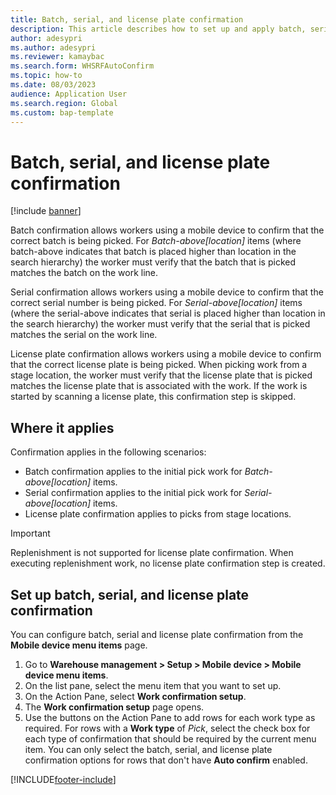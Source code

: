 ```yaml
---
title: Batch, serial, and license plate confirmation
description: This article describes how to set up and apply batch, serial, and license plate confirmation from a mobile device.
author: adesypri
ms.author: adesypri
ms.reviewer: kamaybac
ms.search.form: WHSRFAutoConfirm
ms.topic: how-to
ms.date: 08/03/2023
audience: Application User
ms.search.region: Global
ms.custom: bap-template
---
```


# Batch, serial, and license plate confirmation

[!include [banner](../includes/banner.md)]

Batch confirmation allows workers using a mobile device to confirm that the correct batch is being picked. For *Batch-above\[location\]* items (where batch-above indicates that batch is placed higher than location in the search hierarchy) the worker must verify that the batch that is picked matches the batch on the work line.

Serial confirmation allows workers using a mobile device to confirm that the correct serial number is being picked. For *Serial-above\[location\]* items (where the serial-above indicates that serial is placed higher than location in the search hierarchy) the worker must verify that the serial that is picked matches the serial on the work line.

License plate confirmation allows workers using a mobile device to confirm that the correct license plate is being picked. When picking work from a stage location, the worker must verify that the license plate that is picked matches the license plate that is associated with the work. If the work is started by scanning a license plate, this confirmation step is skipped.

## Where it applies

Confirmation applies in the following scenarios:

- Batch confirmation applies to the initial pick work for *Batch-above\[location\]* items.
- Serial confirmation applies to the initial pick work for *Serial-above\[location\]* items.
- License plate confirmation applies to picks from stage locations.

> [!IMPORTANT]
> Replenishment is not supported for license plate confirmation. When executing replenishment work, no license plate confirmation step is created.

## Set up batch, serial, and license plate confirmation

You can configure batch, serial and license plate confirmation from the **Mobile device menu items** page.

1. Go to **Warehouse management \> Setup \> Mobile device \> Mobile device menu items**.
1. On the list pane, select the menu item that you want to set up.
1. On the Action Pane, select **Work confirmation setup**.
1. The **Work confirmation setup** page opens.
1. Use the buttons on the Action Pane to add rows for each work type as required. For rows with a **Work type** of *Pick*, select the check box for each type of confirmation that should be required by the current menu item. You can only select the batch, serial, and license plate confirmation options for rows that don't have **Auto confirm** enabled.  

[!INCLUDE[footer-include](../../includes/footer-banner.md)]
